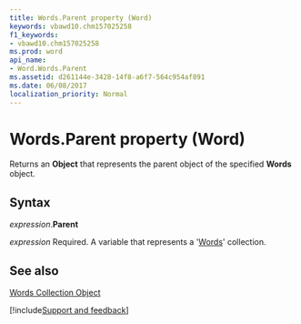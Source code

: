 ```yaml
---
title: Words.Parent property (Word)
keywords: vbawd10.chm157025258
f1_keywords:
- vbawd10.chm157025258
ms.prod: word
api_name:
- Word.Words.Parent
ms.assetid: d261144e-3428-14f8-a6f7-564c954af891
ms.date: 06/08/2017
localization_priority: Normal
---
```



# Words.Parent property (Word)

Returns an  **Object** that represents the parent object of the specified **Words** object.


## Syntax

_expression_.**Parent**

_expression_ Required. A variable that represents a '[Words](Word.words.md)' collection.


## See also


[Words Collection Object](Word.words.md)

[!include[Support and feedback](~/includes/feedback-boilerplate.md)]
